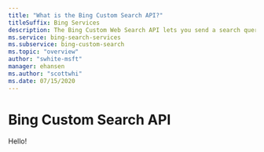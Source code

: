 ```yaml
---
title: "What is the Bing Custom Search API?"
titleSuffix: Bing Services
description: The Bing Custom Web Search API lets you send a search query to Bing and get back web pages from the slice of Web that your Custom Search instance defines. Results are provided as JSON objects.
ms.service: bing-search-services
ms.subservice: bing-custom-search
ms.topic: "overview"
author: "swhite-msft"
manager: ehansen
ms.author: "scottwhi"
ms.date: 07/15/2020
---
```


# Bing Custom Search API

Hello!